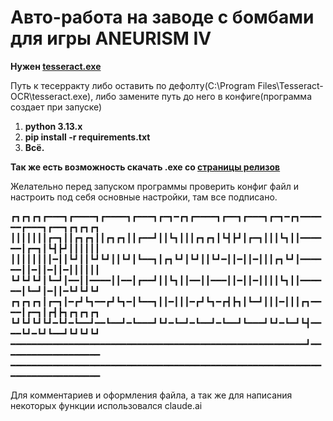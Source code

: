 # Авто-работа на заводе с бомбами для игры ANEURISM IV
**Нужен [tesseract.exe](https://github.com/UB-Mannheim/tesseract/wiki)**

Путь к тесерракту либо оставить по дефолту(C:\Program Files\Tesseract-OCR\tesseract.exe), либо замените путь до него в конфиге(программа создает при запуске)

1. __python 3.13.x__ 
2. __pip install -r requirements.txt__
3. __Всё.__

**Так же есть возможность скачать .exe со [страницы релизов](https://github.com/ekiskis/auto-bomb-aneurizm/releases)**


Желательно перед запуском программы проверить конфиг файл и настроить под себя основные настройки, там все подписано.

┏┓┏┓┏┓┏━━━┓┏━━━━┓┏━━━━┓┏━━━┓┏━┓━┏┓┏━━━━┓┏━━┓┏━━━┓┏━┓━┏┓━━━━━━┏━━━┓┏━━┓┏┓┏┓┏┓
┃┃┃┃┃┃┃┏━┓┃┃┏┓┏┓┃┃┏┓┏┓┃┃┏━━┛┃┃┗┓┃┃┃┏┓┏┓┃┗┫┣┛┃┏━┓┃┃┃┗┓┃┃━━━━━━┃┏━┓┃┗┫┣┛┃┃┃┃┃┃
┃┃┃┃┃┃┃┃━┃┃┗┛┃┃┗┛┗┛┃┃┗┛┃┗━━┓┃┏┓┗┛┃┗┛┃┃┗┛━┃┃━┃┃━┃┃┃┏┓┗┛┃━━━━━━┃┃━┃┃━┃┃━┃┃┃┃┃┃
┗┛┗┛┗┛┃┗━┛┃━━┃┃━━━━┃┃━━┃┏━━┛┃┃┗┓┃┃━━┃┃━━━┃┃━┃┃━┃┃┃┃┗┓┃┃━━━━━━┃┗━┛┃━┃┃━┗┛┗┛┗┛
┏┓┏┓┏┓┃┏━┓┃━┏┛┗┓━━┏┛┗┓━┃┗━━┓┃┃━┃┃┃━┏┛┗┓━┏┫┣┓┃┗━┛┃┃┃━┃┃┃┏┓━━━━┃┏━┓┃┏┫┣┓┏┓┏┓┏┓
┗┛┗┛┗┛┗┛━┗┛━┗━━┛━━┗━━┛━┗━━━┛┗┛━┗━┛━┗━━┛━┗━━┛┗━━━┛┗┛━┗━┛┗┫━━━━┗┛━┗┛┗━━┛┗┛┗┛┗┛
━━━━━━━━━━━━━━━━━━━━━━━━━━━━━━━━━━━━━━━━━━━━━━━━━━━━━━━━┛━━━━━━━━━━━━━━━━━━━
━━━━━━━━━━━━━━━━━━━━━━━━━━━━━━━━━━━━━━━━━━━━━━━━━━━━━━━━━━━━━━━━━━━━━━━━━━━━

Для комментариев и оформления файла, а так же для написания некоторых функции использовался claude.ai
